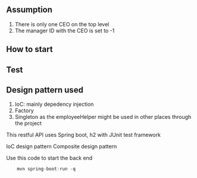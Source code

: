 ## Assumption
1. There is only one CEO on the top level
2. The manager ID with the CEO is set to -1


## How to start

## Test

## Design pattern used
1. IoC: mainly depedency injection
2. Factory
3. Singleton as the employeeHelper might be used in other places through the project


This restful API uses Spring boot, h2 with JUnit test framework

IoC design pattern
Composite design pattern

Use this code to start the back end
```java
	mvn spring-boot:run -q
```